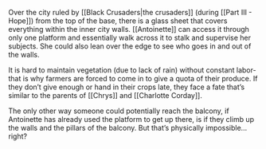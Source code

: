 Over the city ruled by [[Black Crusaders|the crusaders]] (during [[Part III - Hope]]) from the top of the base, there is a glass sheet that covers everything within the inner city walls. [[Antoinette]] can access it through only one platform and essentially walk across it to stalk and supervise her subjects. She could also lean over the edge to see who goes in and out of the walls. 

It is hard to maintain vegetation (due to lack of rain) without constant labor- that is why farmers are forced to come in to give a quota of their produce. If they don’t give enough or hand in their crops late, they face a fate that’s similar to the parents of [[Chrys]] and [[Charlotte Corday]]. 

The only other way someone could potentially reach the balcony, if Antoinette has already used the platform to get up there, is if they climb up the walls and the pillars of the balcony. But that’s physically impossible… right? 